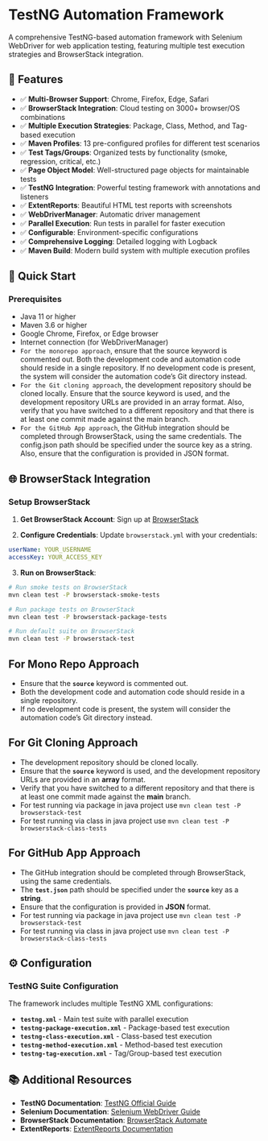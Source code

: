 # TestNG Automation Framework

A comprehensive TestNG-based automation framework with Selenium WebDriver for web application testing, featuring multiple test execution strategies and BrowserStack integration.

## 🚀 Features

- ✅ **Multi-Browser Support**: Chrome, Firefox, Edge, Safari
- ✅ **BrowserStack Integration**: Cloud testing on 3000+ browser/OS combinations  
- ✅ **Multiple Execution Strategies**: Package, Class, Method, and Tag-based execution
- ✅ **Maven Profiles**: 13 pre-configured profiles for different test scenarios
- ✅ **Test Tags/Groups**: Organized tests by functionality (smoke, regression, critical, etc.)
- ✅ **Page Object Model**: Well-structured page objects for maintainable tests
- ✅ **TestNG Integration**: Powerful testing framework with annotations and listeners
- ✅ **ExtentReports**: Beautiful HTML test reports with screenshots
- ✅ **WebDriverManager**: Automatic driver management
- ✅ **Parallel Execution**: Run tests in parallel for faster execution
- ✅ **Configurable**: Environment-specific configurations
- ✅ **Comprehensive Logging**: Detailed logging with Logback
- ✅ **Maven Build**: Modern build system with multiple execution profiles

## 🚀 Quick Start

### Prerequisites
- Java 11 or higher
- Maven 3.6 or higher  
- Google Chrome, Firefox, or Edge browser
- Internet connection (for WebDriverManager)
- `For the monorepo approach`, ensure that the source keyword is commented out. Both the development code and automation code should reside in a single repository. If no development code is present, the system will consider the automation code’s Git directory instead.
- `For the Git cloning approach`, the development repository should be cloned locally. Ensure that the source keyword is used, and the development repository URLs are provided in an array format. Also, verify that you have switched to a different repository and that there is at least one commit made against the main branch.
- `For the GitHub App approach`, the GitHub integration should be completed through BrowserStack, using the same credentials. The config.json path should be specified under the source key as a string. Also, ensure that the configuration is provided in JSON format.

## 🌐 BrowserStack Integration

### Setup BrowserStack

1. **Get BrowserStack Account**: Sign up at [BrowserStack](https://www.browserstack.com/)

2. **Configure Credentials**: Update `browserstack.yml` with your credentials:

```yaml
userName: YOUR_USERNAME
accessKey: YOUR_ACCESS_KEY
```

3. **Run on BrowserStack**:

```bash
# Run smoke tests on BrowserStack
mvn clean test -P browserstack-smoke-tests

# Run package tests on BrowserStack  
mvn clean test -P browserstack-package-tests

# Run default suite on BrowserStack
mvn clean test -P browserstack-test
```

## For Mono Repo Approach
- Ensure that the **`source`** keyword is commented out.  
- Both the development code and automation code should reside in a single repository.  
- If no development code is present, the system will consider the automation code’s Git directory instead.


## For Git Cloning Approach
- The development repository should be cloned locally.  
- Ensure that the **`source`** keyword is used, and the development repository URLs are provided in an **array** format.  
- Verify that you have switched to a different repository and that there is at least one commit made against the **main** branch.
- For test running via package in java project use ```mvn clean test -P browserstack-test```
- For test running via class in java project use ```mvn clean test -P browserstack-class-tests```

## For GitHub App Approach
- The GitHub integration should be completed through BrowserStack, using the same credentials.  
- The **`test.json`** path should be specified under the **`source`** key as a **string**.  
- Ensure that the configuration is provided in **JSON** format.
- For test running via package in java project use ```mvn clean test -P browserstack-test```
- For test running via class in java project use ```mvn clean test -P browserstack-class-tests```

## ⚙️ Configuration

### TestNG Suite Configuration
The framework includes multiple TestNG XML configurations:

- **`testng.xml`** - Main test suite with parallel execution
- **`testng-package-execution.xml`** - Package-based test execution
- **`testng-class-execution.xml`** - Class-based test execution  
- **`testng-method-execution.xml`** - Method-based test execution
- **`testng-tag-execution.xml`** - Tag/Group-based test execution

## 📚 Additional Resources

- **TestNG Documentation**: [TestNG Official Guide](https://testng.org/doc/)
- **Selenium Documentation**: [Selenium WebDriver Guide](https://selenium.dev/documentation/webdriver/)
- **BrowserStack Documentation**: [BrowserStack Automate](https://www.browserstack.com/docs/automate)
- **ExtentReports**: [ExtentReports Documentation](https://extentreports.com/docs/)